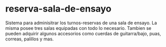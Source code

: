 # reserva-sala-de-ensayo
Sistema para adminisitrar los turnos-reservas de una sala de ensayo. La misma posee tres salas equipadas con todo lo necesario. Tambien se pueden adquirir algunos accesorios como cuerdas de guitarra/bajo, puas, correas, palillos y mas.
